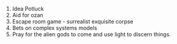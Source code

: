 1. Idea Potluck
2. Aid for ozan
3. Escape room game - surrealist exquisite corpse
4. Bets on complex systems models
5. Pray for the alien gods to come and use light to discern things.